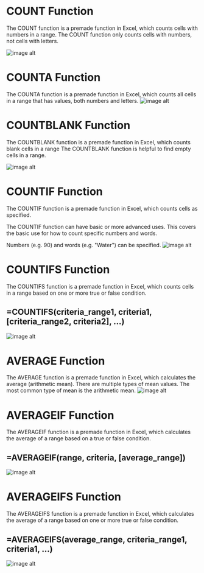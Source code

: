 # COUNT Function
The COUNT function is a premade function in Excel, which counts cells with numbers in a range.
The COUNT function only counts cells with numbers, not cells with letters. 

![image alt](https://github.com/Shohanur97/Excel-Basic-to-Advance/blob/main/STATISTICAL%20FUNCTION/image/Count.png)

# COUNTA Function
The COUNTA function is a premade function in Excel, which counts all cells in a range that has values, both numbers and letters.
![image alt](https://github.com/Shohanur97/Excel-Basic-to-Advance/blob/main/STATISTICAL%20FUNCTION/image/counta.png)

# COUNTBLANK Function
The COUNTBLANK function is a premade function in Excel, which counts blank cells in a range
The COUNTBLANK function is helpful to find empty cells in a range.

![image alt](https://github.com/Shohanur97/Excel-Basic-to-Advance/blob/main/STATISTICAL%20FUNCTION/image/countblank.png)

# COUNTIF Function
The COUNTIF function is a premade function in Excel, which counts cells as specified.

The COUNTIF function can have basic or more advanced uses. This covers the basic use for how to count specific numbers and words.

Numbers (e.g. 90) and words (e.g. "Water") can be specified.
![image alt](https://github.com/Shohanur97/Excel-Basic-to-Advance/blob/main/STATISTICAL%20FUNCTION/image/countif.png)

# COUNTIFS Function
The COUNTIFS function is a premade function in Excel, which counts cells in a range based on one or more true or false condition.
## =COUNTIFS(criteria_range1, criteria1, [criteria_range2, criteria2], ...)
![image alt](https://github.com/Shohanur97/Excel-Basic-to-Advance/blob/main/STATISTICAL%20FUNCTION/image/img_excel_countifs.png)

# AVERAGE Function
The AVERAGE function is a premade function in Excel, which calculates the average (arithmetic mean).
There are multiple types of mean values. The most common type of mean is the arithmetic mean.
![image alt](https://github.com/Shohanur97/Excel-Basic-to-Advance/blob/main/STATISTICAL%20FUNCTION/image/average.png)


# AVERAGEIF Function
The AVERAGEIF function is a premade function in Excel, which calculates the average of a range based on a true or false condition.
## =AVERAGEIF(range, criteria, [average_range])
![image alt](https://github.com/Shohanur97/Excel-Basic-to-Advance/blob/main/STATISTICAL%20FUNCTION/image/img_excel_averageif.png)

#  AVERAGEIFS Function
The AVERAGEIFS function is a premade function in Excel, which calculates the average of a range based on one or more true or false condition.
## =AVERAGEIFS(average_range, criteria_range1, criteria1, ...)
![image alt](https://github.com/Shohanur97/Excel-Basic-to-Advance/blob/main/STATISTICAL%20FUNCTION/image/img_excel_averageifs.png)

